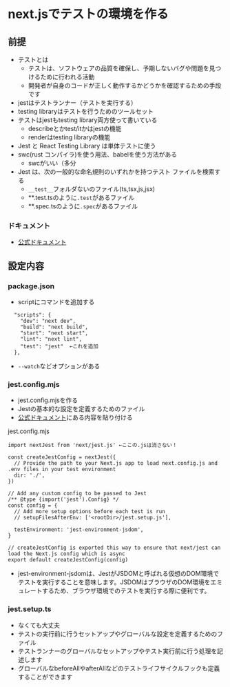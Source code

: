 # next.jsでテストの環境を作る

## 前提
- テストとは
    - テストは、ソフトウェアの品質を確保し、予期しないバグや問題を見つけるために行われる活動
    - 開発者が自身のコードが正しく動作するかどうかを確認するための手段です
- jestはテストランナー（テストを実行する）
- testing libraryはテストを行うためのツールセット
- テストはjestもtesting library両方使って書いている
    - describeとかtest/itかはjestの機能 
    - renderはtesting libraryの機能
- Jest と React Testing Library は単体テストに使う
- swc(rust コンパイラ)を使う用法、babelを使う方法がある
    - swcがいい（多分
- Jest は、次の一般的な命名規則のいずれかを持つテスト ファイルを検索する
    - `__test__`フォルダないのファイル(ts,tsx,js,jsx)
    - **.test.tsのように`.test`があるファイル
    - **.spec.tsのように`.spec`があるファイル

### ドキュメント
- [公式ドキュメント](https://nextjs.org/docs/pages/building-your-application/optimizing/testing#setting-up-jest-with-the-rust-compiler)

## 設定内容

### package.json
- scriptにコマンドを追加する
```
  "scripts": {
    "dev": "next dev",
    "build": "next build",
    "start": "next start",
    "lint": "next lint",
    "test": "jest"  ←これを追加
  },
```
- `--watch`などオプションがある

### jest.config.mjs
- jest.config.mjsを作る
- Jestの基本的な設定を定義するためのファイル
- [公式ドキュメント](https://nextjs.org/docs/pages/building-your-application/optimizing/testing#setting-up-jest-with-the-rust-compiler)にある内容を貼り付ける

jest.config.mjs
```
import nextJest from 'next/jest.js' ←ここの.jsは消さない！
 
const createJestConfig = nextJest({
  // Provide the path to your Next.js app to load next.config.js and .env files in your test environment
  dir: './',
})
 
// Add any custom config to be passed to Jest
/** @type {import('jest').Config} */
const config = {
  // Add more setup options before each test is run
  // setupFilesAfterEnv: ['<rootDir>/jest.setup.js'],
 
  testEnvironment: 'jest-environment-jsdom',
}
 
// createJestConfig is exported this way to ensure that next/jest can load the Next.js config which is async
export default createJestConfig(config)
```

- jest-environment-jsdomは、JestがJSDOMと呼ばれる仮想のDOM環境でテストを実行することを意味します。JSDOMはブラウザのDOM環境をエミュレートするため、ブラウザ環境でのテストを実行する際に便利です。

### jest.setup.ts
- なくても大丈夫
- テストの実行前に行うセットアップやグローバルな設定を定義するためのファイル
- テストランナーのグローバルなセットアップやテスト実行前に行う処理を記述します
- グローバルなbeforeAllやafterAllなどのテストライフサイクルフックも定義することができます